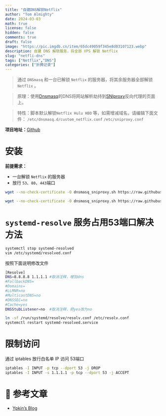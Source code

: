 ```yaml
---
title: "自建DNS解锁Netflix"
author: "Tom Almighty"
date: 2024-03-03
math: true
license: false
hidden: false
comments: true
draft: false
image: "https://pic.imgdb.cn/item/65dc49059f345e8d03107123.webp"
description: 自建 DNS 解锁服务，将全部 VPS 解锁 Netflix
slug: "netfli-dns"
tags: ["Netflix","DNS"]
categories: ["折腾记录"]
---
```



> 通过 `DNSmasq` 和一台已解锁 `Netflix` 的服务器，将其余服务器全部解锁 `Netflix` 。

> 原理：使用[Dnsmasq](http://thekelleys.org.uk/dnsmasq/doc.html)的DNS将网站解析劫持到[SNIproxy](https://github.com/dlundquist/sniproxy)反向代理的页面上。


> 特性：脚本默认解锁`Netflix Hulu HBO` 等，如需增减域名，请编辑下面文件：
`/etc/dnsmasq.d/custom_netflix.conf`
`/etc/sniproxy.conf`

**项目地址：**[Github](https://github.com/myxuchangbin/dnsmasq_sniproxy_install)

# 安装

**前提需求：**

- 一台解锁 `Netflix` 的服务器
- 放行 `53`、`80`、`443`端口

```bash
wget --no-check-certificate -O dnsmasq_sniproxy.sh https://raw.githubusercontent.com/myxuchangbin/dnsmasq_sniproxy_install/master/dnsmasq_sniproxy.sh && bash dnsmasq_sniproxy.sh -f
```

```bash
wget --no-check-certificate -O dnsmasq_sniproxy.sh https://raw.githubusercontent.com/myxuchangbin/dnsmasq_sniproxy_install/master/dnsmasq_sniproxy.sh && bash dnsmasq_sniproxy.sh -u
```

# `systemd-resolve` 服务占用53端口解决方法

```bash
systemctl stop systemd-resolved
vim /etc/systemd/resolved.conf
```

按照下面说明修改文件

```bash
[Resolve]
DNS=8.8.8.8 1.1.1.1 #取消注释，增加dns
#FallbackDNS=
#Domains=
#LLMNR=no
#MulticastDNS=no
#DNSSEC=no
#Cache=yes
DNSStubListener=no  #取消注释，把yes改为no
```

```bash
ln -sf /run/systemd/resolve/resolv.conf /etc/resolv.conf
systemctl restart systemd-resolved.service
```

# 限制访问

通过 iptables 放行白名单 IP 访问 53端口

```bash
iptables -I INPUT -p tcp --dport 53 -j DROP
iptables -I INPUT -s 1.1.1.1 -p tcp --dport 53 -j ACCEPT
```

# 📎 参考文章

- [Ypkin’s Blog](https://blog.passall.us/archives/627)